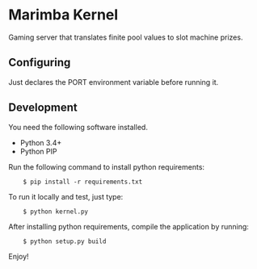 # Marimba Kernel

Gaming server that translates finite pool values to slot machine prizes.

## Configuring

Just declares the PORT environment variable before running it.

## Development

You need the following software installed.
- Python 3.4+
- Python PIP

Run the following command to install python requirements:
```
    $ pip install -r requirements.txt
```

To run it locally and test, just type:
```
    $ python kernel.py
```


After installing python requirements, compile the application by running:
```
    $ python setup.py build
```

Enjoy!
